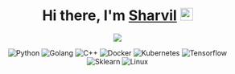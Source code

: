 <div align="center">
   <h1>Hi there, I'm <a href="https://www.linkedin.com/in/sharvilkekre/">Sharvil</a> <img src="https://media.giphy.com/media/hvRJCLFzcasrR4ia7z/giphy.gif" width="25px"> </h1>
</div>

<p align="center" >
	<a href="https://github.com/skekre98/skekre98"> 
    	<img  src="https://github-readme-stats.vercel.app/api?username=skekre98&&show_icons=true&count_private=true&theme=solarized-dark"/>
  	</a>
</p>

<p align="center">
	<a target="_blank"><img alt="Python" src="https://img.shields.io/badge/Python-%2312100E.svg?logo=python&style=for-the-badge"/></a> 
	<a target="_blank"><img alt="Golang" src="https://img.shields.io/badge/Golang-%2312100E.svg?logo=go&style=for-the-badge"/></a> 
	<a target="_blank"><img alt="C++" src="https://img.shields.io/badge/c++-%2312100E.svg?logo=c%2B%2B&style=for-the-badge"/></a> 
	<a target="_blank"><img alt="Docker" src="https://img.shields.io/badge/Docker-%2312100E.svg?logo=docker&style=for-the-badge"/></a>
	<a target="_blank"><img alt="Kubernetes" src="https://img.shields.io/badge/Kubernetes-%2312100E.svg?logo=kubernetes&style=for-the-badge"/></a>
	<a target="_blank"><img alt="Tensorflow" src="https://img.shields.io/badge/Tensorflow-%2312100E.svg?logo=tensorflow&style=for-the-badge"/></a> 
	<a target="_blank"><img alt="Sklearn" src="https://img.shields.io/badge/Sklearn-%2312100E.svg?logo=scikit-learn&style=for-the-badge"/></a>
	<a target="_blank"><img alt="Linux" src="https://img.shields.io/badge/Linux-%2312100E.svg?logo=linux&style=for-the-badge"/></a> 
</p>
